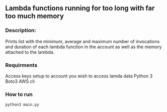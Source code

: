 ## Lambda functions running for too long with far too much memory


### Description:
Prints list with the minimum, average and maximum number of invocations and duration of each lambda function in the account as well as the memory attached to the lambda.

### Requirments
Access keys setup to account you wish to access lamda data
Python 3
Boto3 
AWS cli

### How to run

``` python3 main.py   ```